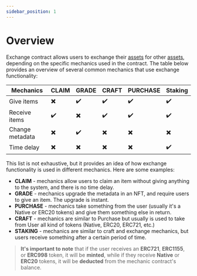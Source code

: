 ```yaml
---
sidebar_position: 1
---
```


# Overview

Exchange contract allows users to exchange their [assets](/admin/miscellaneous/asset) for other [assets](/admin/miscellaneous/asset), depending on the specific mechanics used in the contract. The table below provides an overview of several common mechanics that use exchange functionality:

| Mechanics       | CLAIM | GRADE | CRAFT | PURCHASE | Staking |
|-----------------|-------|-------|-------|----------|---------|
| Give items      |   ✖️   |   ✔️   |   ✔️   |     ✔️    |    ✔️    |
| Receive items   |   ✔️   |   ✖️   |   ✔️   |     ✔️    |    ✔️    |
| Change metadata |   ✖️   |   ✔️   |   ✖️   |     ✖️    |    ✖️    |
| Time delay      |   ✖️   |   ✖️   |   ✖️   |     ✖️    |    ✔️    |

This list is not exhaustive, but it provides an idea of how exchange functionality is used in different mechanics. Here are some examples:

- **CLAIM** - mechanics allow users to claim an item without giving anything to the system, and there is no time delay.
- **GRADE** - mechanics upgrade the metadata in an NFT, and require users to give an item. The upgrade is instant.
- **PURCHASE** - mechanics take something from the user (usually it's a Native or ERC20 tokens) and give them something else in return.
- **CRAFT** - mechanics are similar to Purchase but usually is used to take from User all kind of tokens (Native, ERC20, ERC721, etc.)
- **STAKING** - mechanics are similar to craft and exchange mechanics, but users receive something after a certain period of time.

> **It's important to note** that if the user receives an **ERC721**, **ERC1155**, or **ERC998** token, it will be **minted**, while if they receive **Native** or **ERC20** tokens, it will be **deducted** from the mechanic contract's balance.